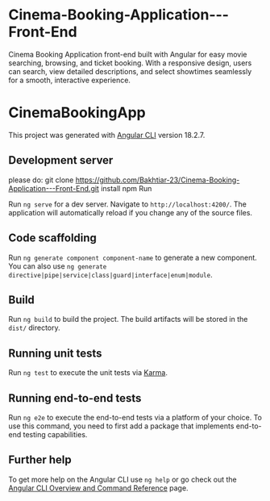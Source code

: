 
# Cinema-Booking-Application---Front-End
Cinema Booking Application front-end built with Angular for easy movie searching, browsing, and ticket booking. With a responsive design, users can search, view detailed descriptions, and select showtimes seamlessly for a smooth, interactive experience.
# CinemaBookingApp

This project was generated with [Angular CLI](https://github.com/angular/angular-cli) version 18.2.7.

## Development server

please do: git clone https://github.com/Bakhtiar-23/Cinema-Booking-Application---Front-End.git install npm Run

Run `ng serve` for a dev server. Navigate to `http://localhost:4200/`. The application will automatically reload if you change any of the source files.

## Code scaffolding

Run `ng generate component component-name` to generate a new component. You can also use `ng generate directive|pipe|service|class|guard|interface|enum|module`.

## Build

Run `ng build` to build the project. The build artifacts will be stored in the `dist/` directory.

## Running unit tests

Run `ng test` to execute the unit tests via [Karma](https://karma-runner.github.io).

## Running end-to-end tests

Run `ng e2e` to execute the end-to-end tests via a platform of your choice. To use this command, you need to first add a package that implements end-to-end testing capabilities.

## Further help

To get more help on the Angular CLI use `ng help` or go check out the [Angular CLI Overview and Command Reference](https://angular.dev/tools/cli) page.


